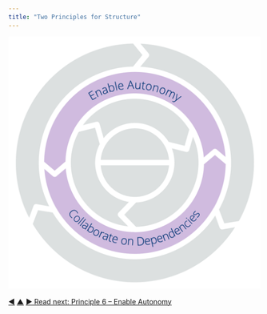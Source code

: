 ```yaml
---
title: "Two Principles for Structure"
---
```




![Two Principles for Structure: Enable Autonomy – Collaborate on Dependencies](img/csf/csf-light-structure.png)


<div class="bottom-nav">
<a href="run-experiments.html" title="Back to: Principle 5 – Run Experiments">◀</a> <a href="csf.html" title="Up: A Common Sense Framework for Organizations and Teams">▲</a> <a href="enable-autonomy.html" title="">▶ Read next: Principle 6 – Enable Autonomy</a>
</div>


<script type="text/javascript">
Mousetrap.bind('g n', function() {
    window.location.href = 'enable-autonomy.html';
    return false;
});
</script>


